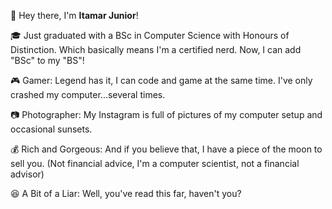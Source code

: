 
👋 Hey there, I'm **Itamar Junior**!

🎓 Just graduated with a BSc in Computer Science with Honours of Distinction. Which basically means I'm a certified nerd. Now, I can add "BSc" to my "BS"!

🎮 Gamer: Legend has it, I can code and game at the same time. I've only crashed my computer...several times.

📷 Photographer: My Instagram is full of pictures of my computer setup and occasional sunsets.

💰 Rich and Gorgeous: And if you believe that, I have a piece of the moon to sell you. (Not financial advice, I'm a computer scientist, not a financial advisor)

😆 A Bit of a Liar: Well, you've read this far, haven't you?
